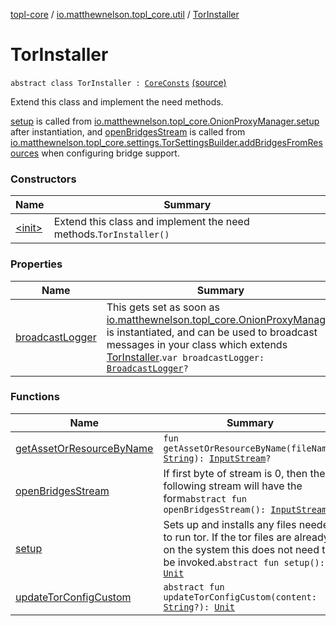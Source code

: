 [topl-core](../../index.md) / [io.matthewnelson.topl_core.util](../index.md) / [TorInstaller](./index.md)

# TorInstaller

`abstract class TorInstaller : `[`CoreConsts`](../-core-consts/index.md) [(source)](https://github.com/05nelsonm/TorOnionProxyLibrary-Android/blob/master/topl-core/src/main/java/io/matthewnelson/topl_core/util/TorInstaller.kt#L105)

Extend this class and implement the need methods.

[setup](setup.md) is called from [io.matthewnelson.topl_core.OnionProxyManager.setup](../../io.matthewnelson.topl_core/-onion-proxy-manager/setup.md) after
instantiation, and [openBridgesStream](open-bridges-stream.md) is called from
[io.matthewnelson.topl_core.settings.TorSettingsBuilder.addBridgesFromResources](../../io.matthewnelson.topl_core.settings/-tor-settings-builder/add-bridges-from-resources.md)
when configuring bridge support.

### Constructors

| Name | Summary |
|---|---|
| [&lt;init&gt;](-init-.md) | Extend this class and implement the need methods.`TorInstaller()` |

### Properties

| Name | Summary |
|---|---|
| [broadcastLogger](broadcast-logger.md) | This gets set as soon as [io.matthewnelson.topl_core.OnionProxyManager](../../io.matthewnelson.topl_core/-onion-proxy-manager/index.md) is instantiated, and can be used to broadcast messages in your class which extends [TorInstaller](./index.md).`var broadcastLogger: `[`BroadcastLogger`](../../io.matthewnelson.topl_core.broadcaster/-broadcast-logger/index.md)`?` |

### Functions

| Name | Summary |
|---|---|
| [getAssetOrResourceByName](get-asset-or-resource-by-name.md) | `fun getAssetOrResourceByName(fileName: `[`String`](https://kotlinlang.org/api/latest/jvm/stdlib/kotlin/-string/index.html)`): `[`InputStream`](https://docs.oracle.com/javase/6/docs/api/java/io/InputStream.html)`?` |
| [openBridgesStream](open-bridges-stream.md) | If first byte of stream is 0, then the following stream will have the form`abstract fun openBridgesStream(): `[`InputStream`](https://docs.oracle.com/javase/6/docs/api/java/io/InputStream.html)`?` |
| [setup](setup.md) | Sets up and installs any files needed to run tor. If the tor files are already on the system this does not need to be invoked.`abstract fun setup(): `[`Unit`](https://kotlinlang.org/api/latest/jvm/stdlib/kotlin/-unit/index.html) |
| [updateTorConfigCustom](update-tor-config-custom.md) | `abstract fun updateTorConfigCustom(content: `[`String`](https://kotlinlang.org/api/latest/jvm/stdlib/kotlin/-string/index.html)`?): `[`Unit`](https://kotlinlang.org/api/latest/jvm/stdlib/kotlin/-unit/index.html) |

